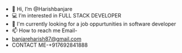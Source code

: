 - 👋 Hi, I’m @Harishbanjare
- 💻 I’m interested in FULL STACK DEVELOPER
- 📱  I'm currently looking for a job oppurtunities in software developer 
- 📫 How to reach me Email-
- banjareharish87@gmail.com
- CONTACT ME-+917692841888
